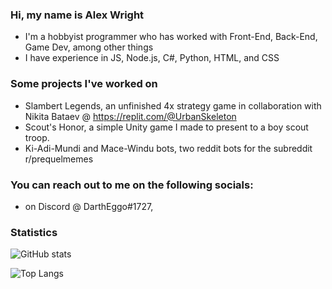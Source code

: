 ### [](https://github.com/DarthEggo/DarthEggo#intro) Hi, my name is Alex Wright
- I'm a hobbyist programmer who has worked with Front-End, Back-End, Game Dev, among other things
- I have experience in JS, Node.js,  C#, Python, HTML, and CSS
### [](https://github.com/DarthEggo/DarthEggo#projects) Some projects I've worked on
- Slambert Legends, an unfinished 4x strategy game in collaboration with Nikita Bataev @ https://replit.com/@UrbanSkeleton
- Scout's Honor, a simple Unity game I made to present to a boy scout troop.
- Ki-Adi-Mundi and Mace-Windu bots, two reddit bots for the subreddit r/prequelmemes
### [](https://github.com/DarthEggo/DarthEggo#socials) You can reach out to me on the following socials:
-  on Discord @ DarthEggo#1727, 

### [](https://github.com/DarthEggo/DarthEggo#stats) Statistics
![GitHub stats](https://github-readme-stats.vercel.app/api?username=DarthEggo&show_icons=true&theme=tokyonight)

![Top Langs](https://github-readme-stats.vercel.app/api/top-langs/?username=DarthEggo&theme=tokyonight)


